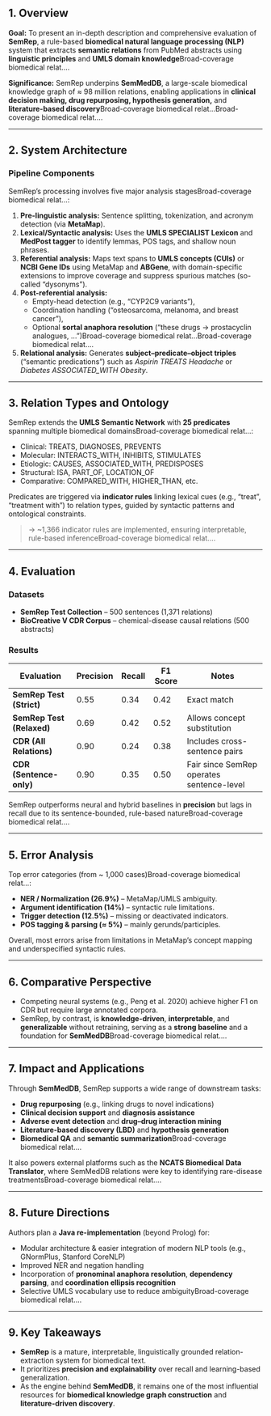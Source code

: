 ## **1. Overview**

**Goal:**
 To present an in-depth description and comprehensive evaluation of **SemRep**, a rule-based **biomedical natural language processing (NLP)** system that extracts **semantic relations** from PubMed abstracts using **linguistic principles** and **UMLS domain knowledge**Broad-coverage biomedical relat….

**Significance:**
 SemRep underpins **SemMedDB**, a large-scale biomedical knowledge graph of ≈ 98 million relations, enabling applications in **clinical decision making, drug repurposing, hypothesis generation,** and **literature-based discovery**Broad-coverage biomedical relat…Broad-coverage biomedical relat….

------

## **2. System Architecture**

### **Pipeline Components**

SemRep’s processing involves five major analysis stagesBroad-coverage biomedical relat…:

1. **Pre-linguistic analysis:**
    Sentence splitting, tokenization, and acronym detection (via **MetaMap**).
2. **Lexical/Syntactic analysis:**
    Uses the **UMLS SPECIALIST Lexicon** and **MedPost tagger** to identify lemmas, POS tags, and shallow noun phrases.
3. **Referential analysis:**
    Maps text spans to **UMLS concepts (CUIs)** or **NCBI Gene IDs** using MetaMap and **ABGene**, with domain-specific extensions to improve coverage and suppress spurious matches (so-called “dysonyms”).
4. **Post-referential analysis:**
   - Empty-head detection (e.g., “CYP2C9 variants”),
   - Coordination handling (“osteosarcoma, melanoma, and breast cancer”),
   - Optional **sortal anaphora resolution** (“these drugs → prostacyclin analogues, …”)Broad-coverage biomedical relat…Broad-coverage biomedical relat….
5. **Relational analysis:**
    Generates **subject–predicate–object triples** (“semantic predications”) such as
    *Aspirin TREATS Headache* or *Diabetes ASSOCIATED_WITH Obesity*.

------

## **3. Relation Types and Ontology**

SemRep extends the **UMLS Semantic Network** with **25 predicates** spanning multiple biomedical domainsBroad-coverage biomedical relat…:

- Clinical: TREATS, DIAGNOSES, PREVENTS
- Molecular: INTERACTS_WITH, INHIBITS, STIMULATES
- Etiologic: CAUSES, ASSOCIATED_WITH, PREDISPOSES
- Structural: ISA, PART_OF, LOCATION_OF
- Comparative: COMPARED_WITH, HIGHER_THAN, etc.

Predicates are triggered via **indicator rules** linking lexical cues (e.g., “treat”, “treatment with”) to relation types, guided by syntactic patterns and ontological constraints.

> → ~1,366 indicator rules are implemented, ensuring interpretable, rule-based inferenceBroad-coverage biomedical relat….

------

## **4. Evaluation**

### **Datasets**

- **SemRep Test Collection** – 500 sentences (1,371 relations)
- **BioCreative V CDR Corpus** – chemical-disease causal relations (500 abstracts)

### **Results**

| Evaluation                | Precision | Recall | F1 Score | Notes                                     |
| ------------------------- | --------- | ------ | -------- | ----------------------------------------- |
| **SemRep Test (Strict)**  | 0.55      | 0.34   | 0.42     | Exact match                               |
| **SemRep Test (Relaxed)** | 0.69      | 0.42   | 0.52     | Allows concept substitution               |
| **CDR (All Relations)**   | 0.90      | 0.24   | 0.38     | Includes cross-sentence pairs             |
| **CDR (Sentence-only)**   | 0.90      | 0.35   | 0.50     | Fair since SemRep operates sentence-level |

SemRep outperforms neural and hybrid baselines in **precision** but lags in recall due to its sentence-bounded, rule-based natureBroad-coverage biomedical relat….

------

## **5. Error Analysis**

Top error categories (from ~ 1,000 cases)Broad-coverage biomedical relat…:

- **NER / Normalization (26.9%)** – MetaMap/UMLS ambiguity.
- **Argument identification (14%)** – syntactic rule limitations.
- **Trigger detection (12.5%)** – missing or deactivated indicators.
- **POS tagging & parsing (≈ 5%)** – mainly gerunds/participles.

Overall, most errors arise from limitations in MetaMap’s concept mapping and underspecified syntactic rules.

------

## **6. Comparative Perspective**

- Competing neural systems (e.g., Peng et al. 2020) achieve higher F1 on CDR but require large annotated corpora.
- SemRep, by contrast, is **knowledge-driven**, **interpretable**, and **generalizable** without retraining, serving as a **strong baseline** and a foundation for **SemMedDB**Broad-coverage biomedical relat….

------

## **7. Impact and Applications**

Through **SemMedDB**, SemRep supports a wide range of downstream tasks:

- **Drug repurposing** (e.g., linking drugs to novel indications)
- **Clinical decision support** and **diagnosis assistance**
- **Adverse event detection** and **drug–drug interaction mining**
- **Literature-based discovery (LBD)** and **hypothesis generation**
- **Biomedical QA** and **semantic summarization**Broad-coverage biomedical relat….

It also powers external platforms such as the **NCATS Biomedical Data Translator**, where SemMedDB relations were key to identifying rare-disease treatmentsBroad-coverage biomedical relat….

------

## **8. Future Directions**

Authors plan a **Java re-implementation** (beyond Prolog) for:

- Modular architecture & easier integration of modern NLP tools (e.g., GNormPlus, Stanford CoreNLP)
- Improved NER and negation handling
- Incorporation of **pronominal anaphora resolution**, **dependency parsing**, and **coordination ellipsis recognition**
- Selective UMLS vocabulary use to reduce ambiguityBroad-coverage biomedical relat….

------

## **9. Key Takeaways**

- **SemRep** is a mature, interpretable, linguistically grounded relation-extraction system for biomedical text.
- It prioritizes **precision and explainability** over recall and learning-based generalization.
- As the engine behind **SemMedDB**, it remains one of the most influential resources for **biomedical knowledge graph construction** and **literature-driven discovery**.